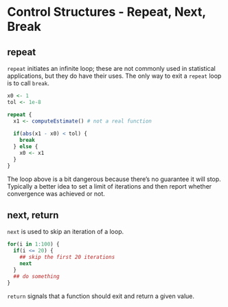 Control Structures - Repeat, Next, Break
================

## repeat

`repeat` initiates an infinite loop; these are not commonly used in
statistical applications, but they do have their uses. The only way to
exit a `repeat` loop is to call `break`.

``` r
x0 <- 1
tol <- 1e-8

repeat {
  x1 <- computeEstimate() # not a real function
  
  if(abs(x1 - x0) < tol) {
    break
  } else {
    x0 <- x1
  }
}
```

The loop above is a bit dangerous because there’s no guarantee it will
stop. Typically a better idea to set a limit of iterations and then
report whether convergence was achieved or not.

## next, return

`next` is used to skip an iteration of a loop.

``` r
for(i in 1:100) {
  if(i <= 20) {
    ## skip the first 20 iterations
    next
  }
  ## do something
}
```

`return` signals that a function should exit and return a given value.
